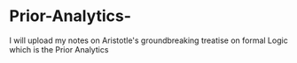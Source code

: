# Prior-Analytics-
I will upload my notes on Aristotle's groundbreaking treatise on formal Logic which is the  Prior Analytics 
